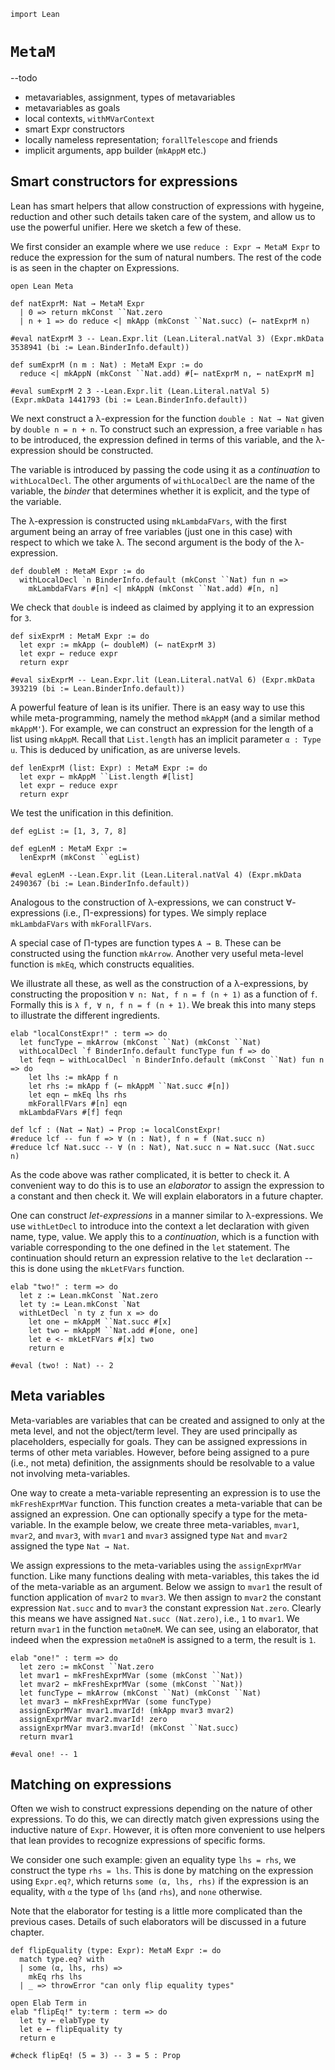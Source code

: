 ```lean
import Lean
```

# `MetaM`

--todo
* metavariables, assignment, types of metavariables
* metavariables as goals
* local contexts, `withMVarContext`
* smart Expr constructors
* locally nameless representation; `forallTelescope` and friends
* implicit arguments, app builder (`mkAppM` etc.)

## Smart constructors for expressions

Lean has smart helpers that allow construction of expressions with hygeine,
reduction and other such details taken care of the system, and allow us to use
the powerful unifier. Here we sketch a few of these.

We first consider an example where we use `reduce : Expr → MetaM Expr` to
reduce the expression for the sum of natural numbers. The rest of the code is as
seen in the chapter on Expressions.

```lean
open Lean Meta

def natExprM: Nat → MetaM Expr 
  | 0 => return mkConst ``Nat.zero
  | n + 1 => do reduce <| mkApp (mkConst ``Nat.succ) (← natExprM n)

#eval natExprM 3 -- Lean.Expr.lit (Lean.Literal.natVal 3) (Expr.mkData 3538941 (bi := Lean.BinderInfo.default))

def sumExprM (n m : Nat) : MetaM Expr := do
  reduce <| mkAppN (mkConst ``Nat.add) #[← natExprM n, ← natExprM m]

#eval sumExprM 2 3 --Lean.Expr.lit (Lean.Literal.natVal 5) (Expr.mkData 1441793 (bi := Lean.BinderInfo.default))
```

We next construct a λ-expression for the function `double : Nat → Nat` given
by `double n = n + n`. To construct such an expression, a free variable `n` has
to be introduced, the expression defined in terms of this variable, and the
λ-expression should be constructed. 

The variable is introduced by passing the code using it as a _continuation_ to 
`withLocalDecl`. The other arguments of `withLocalDecl` are the name of the
variable, the _binder_ that determines whether it is explicit, and the type of
the variable.

The λ-expression is constructed using `mkLambdaFVars`, with the first argument
being an array of free variables (just one in this case) with respect to which
we take λ. The second argument is the body of the λ-expression.

```lean
def doubleM : MetaM Expr := do
  withLocalDecl `n BinderInfo.default (mkConst ``Nat) fun n =>
    mkLambdaFVars #[n] <| mkAppN (mkConst ``Nat.add) #[n, n]
```

We check that `double` is indeed as claimed by applying it to an expression
for `3`.

```lean
def sixExprM : MetaM Expr := do
  let expr := mkApp (← doubleM) (← natExprM 3)
  let expr ← reduce expr
  return expr

#eval sixExprM -- Lean.Expr.lit (Lean.Literal.natVal 6) (Expr.mkData 393219 (bi := Lean.BinderInfo.default))
```

A powerful feature of lean is its unifier. There is an easy way to use this
while meta-programming, namely the method `mkAppM` (and a similar method
`mkAppM'`). For example, we can construct an expression for the length of a list
using `mkAppM`. Recall that `List.length` has an implicit parameter
`α : Type u`. This is deduced by unification, as are universe levels.

```lean
def lenExprM (list: Expr) : MetaM Expr := do
  let expr ← mkAppM ``List.length #[list]
  let expr ← reduce expr
  return expr
```

We test the unification in this definition.

```lean
def egList := [1, 3, 7, 8]

def egLenM : MetaM Expr := 
  lenExprM (mkConst ``egList)

#eval egLenM --Lean.Expr.lit (Lean.Literal.natVal 4) (Expr.mkData 2490367 (bi := Lean.BinderInfo.default))
```

Analogous to the construction of λ-expressions, we can construct
∀-expressions (i.e., Π-expressions) for types. We simply replace
`mkLambdaFVars` with `mkForallFVars`.

A special case of Π-types are function types `A → B`. These can be constructed
using the function `mkArrow`. Another very useful meta-level function is `mkEq`,
which constructs equalities.

We illustrate all these, as well as the construction of a λ-expressions, by
constructing the proposition `∀ n: Nat, f n = f (n + 1)` as a function of `f`.
Formally this is `λ f, ∀ n, f n = f (n + 1)`. We break this into many steps to
illustrate the different ingredients.

```lean
elab "localConstExpr!" : term => do
  let funcType ← mkArrow (mkConst ``Nat) (mkConst ``Nat)
  withLocalDecl `f BinderInfo.default funcType fun f => do
  let feqn ← withLocalDecl `n BinderInfo.default (mkConst ``Nat) fun n => do
    let lhs := mkApp f n
    let rhs := mkApp f (← mkAppM ``Nat.succ #[n])
    let eqn ← mkEq lhs rhs
    mkForallFVars #[n] eqn
  mkLambdaFVars #[f] feqn 

def lcf : (Nat → Nat) → Prop := localConstExpr! 
#reduce lcf -- fun f => ∀ (n : Nat), f n = f (Nat.succ n)
#reduce lcf Nat.succ -- ∀ (n : Nat), Nat.succ n = Nat.succ (Nat.succ n)
```

As the code above was rather complicated, it is better to check it. A
convenient way to do this is to use an _elaborator_ to assign the expression to
a constant and then check it. We will explain elaborators in a future chapter.

One can construct _let-expressions_ in a manner similar to λ-expressions. We
use `withLetDecl` to introduce into the context a let declaration with given
name, type, value. We apply this to a _continuation_, which is a function with
variable corresponding to the one defined in the `let` statement. The
continuation should return an expression relative to the `let` declaration --
this is done using the `mkLetFVars` function.

```lean
elab "two!" : term => do
  let z := Lean.mkConst `Nat.zero
  let ty := Lean.mkConst `Nat
  withLetDecl `n ty z fun x => do
    let one ← mkAppM ``Nat.succ #[x]
    let two ← mkAppM ``Nat.add #[one, one]
    let e <- mkLetFVars #[x] two
    return e

#eval (two! : Nat) -- 2
```

## Meta variables

Meta-variables are variables that can be created and assigned to only at the
meta level, and not the object/term level. They are used principally as
placeholders, especially for goals. They can be assigned expressions in terms of
other meta variables. However, before being assigned to a pure (i.e., not meta)
definition, the assignments should be resolvable to a value not involving
meta-variables.

One way to create a meta-variable representing an expression is to use the
`mkFreshExprMVar` function. This function creates a meta-variable that can be
assigned an expression. One can optionally specify a type for the meta-variable.
In the example below, we create three meta-variables, `mvar1`, `mvar2`, and
`mvar3`, with `mvar1` and `mvar3` assigned type `Nat` and `mvar2` assigned the
type `Nat → Nat`.

We assign expressions to the meta-variables using the `assignExprMVar` function.
Like many functions dealing with meta-variables, this takes the id of the
meta-variable as an argument. Below we assign to `mvar1` the result of function
application of `mvar2` to `mvar3`. We then assign to `mvar2` the constant
expression `Nat.succ` and to `mvar3` the constant expression `Nat.zero`. Clearly
this means we have assigned `Nat.succ (Nat.zero)`, i.e., `1` to `mvar1`. We
return `mvar1` in the function `metaOneM`. We can see, using an elaborator, that
indeed when the expression `metaOneM` is assigned to a term, the result is `1`.

```lean
elab "one!" : term => do
  let zero := mkConst ``Nat.zero
  let mvar1 ← mkFreshExprMVar (some (mkConst ``Nat)) 
  let mvar2 ← mkFreshExprMVar (some (mkConst ``Nat))
  let funcType ← mkArrow (mkConst ``Nat) (mkConst ``Nat)
  let mvar3 ← mkFreshExprMVar (some funcType)
  assignExprMVar mvar1.mvarId! (mkApp mvar3 mvar2)
  assignExprMVar mvar2.mvarId! zero 
  assignExprMVar mvar3.mvarId! (mkConst ``Nat.succ)
  return mvar1

#eval one! -- 1
```

## Matching on expressions

Often we wish to construct expressions depending on the nature of other
expressions. To do this, we can directly match given expressions using the
inductive nature of `Expr`. However, it is often more convenient to use helpers
that lean provides to recognize expressions of specific forms.

We consider one such example: given an equality type `lhs = rhs`, we construct
the type `rhs = lhs`. This is done by matching on the expression using
`Expr.eq?`, which returns `some (α, lhs, rhs)` if the expression is an equality,
with `α` the type of `lhs` (and `rhs`), and `none` otherwise.

Note that the elaborator for testing is a little more complicated than the
previous cases. Details of such elaborators will be discussed in a future
chapter.

```lean
def flipEquality (type: Expr): MetaM Expr := do
  match type.eq? with
  | some (α, lhs, rhs) =>
    mkEq rhs lhs
  | _ => throwError "can only flip equality types"

open Elab Term in
elab "flipEq!" ty:term : term => do
  let ty ← elabType ty
  let e ← flipEquality ty
  return e

#check flipEq! (5 = 3) -- 3 = 5 : Prop
```
